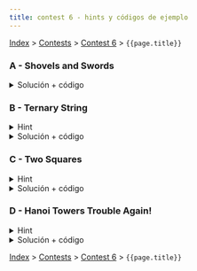 ```yaml
---
title: contest 6 - hints y códigos de ejemplo
---
```


[Index](../index) > [Contests](../contests) > [Contest 6](../contests#contest-6) > ```{{page.title}}```

### A - Shovels and Swords
<details>
  <summary>Solución + código</summary>
  Evidentemente el resultado debe ser menor o igual a A, menor o igual a B y menor o igual a (A + B) / 3. Se puede demostrar que siempre se puede hacer igual al minimo de estas 3 cotas.
  <a href="https://github.com/BenjaminRubio/CompetitiveProgramming/blob/master/Problems/Codeforces/ShovelsAndSwords.cpp">Código de ejemplo</a>
</details>

### B - Ternary String
<details> 
  <summary>Hint</summary> 
  Se puede demostrar que siempre la respuesta tendrá un bloque (>= 1) de números iguales en medio y dos distintos a cada lado. Basta con buscar el menor de estos bloques.
</details>
<details> 
  <summary>Solución + código</summary>
  Podemos iterar y acumular tamaño de bloques de números iguales, si recordamos el último número antes del bloque actual, al ver un número distinto (fin de un bloque), vemos si es distinto al número previo al bloque. En este caso este bloque nos puede servir. La respuesta es el menor de los tamaños de estos bloques + 2 (números a cada lado).
  <a href="https://github.com/BenjaminRubio/CompetitiveProgramming/blob/master/Problems/Codeforces/TernaryString.cpp">Código de ejemplo</a>
</details>

### C - Two Squares
<details> 
  <summary>Hint</summary>
  Basta chequear para cada vértice de cada cuadrado si está en el otro cuadrado y además chequear si el centro de cada cuadrado está en el otro cuadrado.
</details>
<details>
  <summary>Solución + código</summary>
  Como los cuadrados son paralelos a los ejes o rotados en 45 grados, podemos chequear fácilmente usando desigualdades si un punto está dentro. Usar el hint para saber que casos chequear.
  <a href="https://github.com/BenjaminRubio/CompetitiveProgramming/blob/master/Problems/Codeforces/TwoSquares.cpp">Código de ejemplo</a>
</details>

### D - Hanoi Towers Trouble Again!
<details> 
  <summary>Hint</summary>
  Se puede programar un backtracking que solucione el problema.
</details>
<details> 
  <summary>Solución + código</summary>
  Podemos hacer un backtracking solve(i, x) que busca poner x en alguno de los primeros i - 1stacks, si se puede en alguno intentamos y se sigue con x + 1 en los primeros i - 1, si no se puede lo ponemos en el i-ésimo y seguimos con el x + 1 en los primeros i stacks. Cuando intentemos un i mayor al permitido cortamos.
  <a href="https://github.com/PabloMessina/Competitive-Programming-Material/blob/master/Solved%20problems/UVA/10276_HanoiTowerTroublesAgain!.cpp">Código de ejemplo</a>
</details>

<!-- <details>
  <summary>Hint</summary>   
</details>
<details> 
  <summary>Solución + código</summary>
  <a href="">Código de ejemplo</a>
</details> -->

[Index](../index) > [Contests](../contests) > [Contest 6](../contests#contest-6) > ```{{page.title}}```
